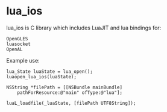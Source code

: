 
lua_ios
======

lua_ios is C library which includes LuaJIT and lua bindings for:

	OpenGLES
	luasocket
	OpenAL

Example use:

	lua_State luaState = lua_open();
	luaopen_lua_ios(luaState);

	NSString *filePath = [[NSBundle mainBundle] 
		pathForResource:@"main" ofType:@"lua"];

    luaL_loadfile(_luaState, [filePath UTF8String]);
        
